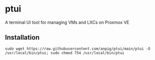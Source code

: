 # ptui
A terminal UI tool for managing VMs and LXCs on Proxmox VE

## Installation

```
sudo wget https://raw.githubusercontent.com/anpig/ptui/main/ptui -O /usr/local/bin/ptui; sudo chmod 754 /usr/local/bin/ptui
```

